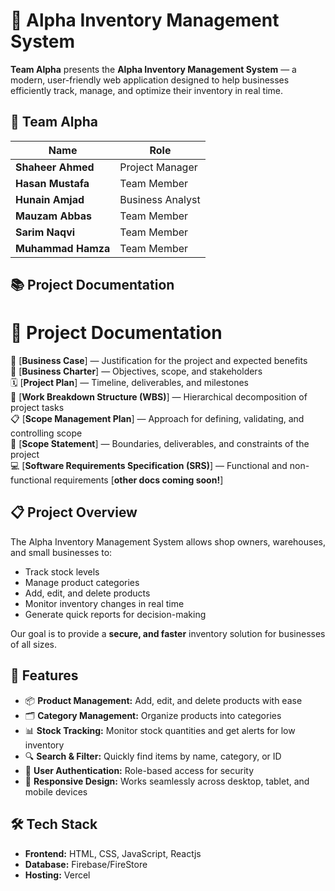 # 🛒 Alpha Inventory Management System

**Team Alpha** presents the **Alpha Inventory Management System** — a modern, user-friendly web application designed to help businesses efficiently track, manage, and optimize their inventory in real time.

## 🤝 Team Alpha

| Name               | Role               |
|--------------------|--------------------|
| **Shaheer Ahmed**  | Project Manager    |
| **Hasan Mustafa**  | Team Member        |
| **Hunain Amjad**   | Business Analyst   |
| **Mauzam Abbas**   | Team Member        |
| **Sarim Naqvi**    | Team Member        |
| **Muhammad Hamza** | Team Member        |


## 📚 Project Documentation

# 📂 Project Documentation

📑 [**Business Case**] — Justification for the project and expected benefits  
📜 [**Business Charter**] — Objectives, scope, and stakeholders  
🗓 [**Project Plan**] — Timeline, deliverables, and milestones  
🧩 [**Work Breakdown Structure (WBS)**] — Hierarchical decomposition of project tasks  
📋 [**Scope Management Plan**] — Approach for defining, validating, and controlling scope  
📌 [**Scope Statement**] — Boundaries, deliverables, and constraints of the project  
💻 [**Software Requirements Specification (SRS)**] — Functional and non-functional requirements 
    [**other docs coming soon!**]


## 📋 Project Overview

The Alpha Inventory Management System allows shop owners, warehouses, and small businesses to:
- Track stock levels
- Manage product categories
- Add, edit, and delete products
- Monitor inventory changes in real time
- Generate quick reports for decision-making

Our goal is to provide a **secure, and faster** inventory solution for businesses of all sizes.

## 🚀 Features

- 📦 **Product Management:** Add, edit, and delete products with ease  
- 🗂 **Category Management:** Organize products into categories  
- 📊 **Stock Tracking:** Monitor stock quantities and get alerts for low inventory  
- 🔍 **Search & Filter:** Quickly find items by name, category, or ID  
- 🔐 **User Authentication:** Role-based access for security  
- 📱 **Responsive Design:** Works seamlessly across desktop, tablet, and mobile devices  

## 🛠️ Tech Stack

- **Frontend:** HTML, CSS, JavaScript, Reactjs
- **Database:** Firebase/FireStore
- **Hosting:** Vercel  
 
